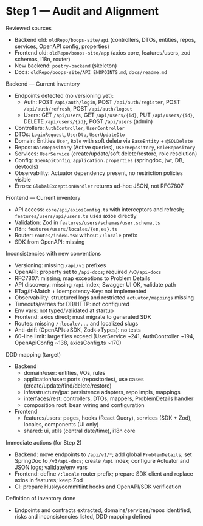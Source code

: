 <!--
File: reconstruction-audit.md
Purpose: Step 1 audit inventory and alignment notes for repository reconstruction.
All Rights Reserved. Arodi Emmanuel
-->
# Step 1 — Audit and Alignment

Reviewed sources
- Backend old: `oldRepo/boops-site/api` (controllers, DTOs, entities, repos, services, OpenAPI config, properties)
- Frontend old: `oldRepo/boops-site/app` (axios core, features/users, zod schemas, i18n, router)
- New backend: `poetry-backend` (skeleton)
- Docs: `oldRepo/boops-site/API_ENDPOINTS.md`, `docs/readme.md`

Backend — Current inventory
- Endpoints detected (no versioning yet):
  - Auth: POST `/api/auth/login`, POST `/api/auth/register`, POST `/api/auth/refresh`, POST `/api/auth/logout`
  - Users: GET `/api/users`, GET `/api/users/{id}`, PUT `/api/users/{id}`, DELETE `/api/users/{id}`, POST `/api/users` (admin)
- Controllers: `AuthController`, `UserController`
- DTOs: `LoginRequest`, `UserDto`, `UserUpdateDto`
- Domain: Entities `User`, `Role` with soft delete via `BaseEntity` + `@SQLDelete`
- Repos: `BaseRepository` (Active queries), `UserRepository`, `RoleRepository`
- Services: `UserService` (create/update/soft delete/restore, role resolution)
- Config: `OpenApiConfig`; `application.properties` (springdoc, jwt, DB, devtools)
- Observability: Actuator dependency present, no restriction policies visible
- Errors: `GlobalExceptionHandler` returns ad-hoc JSON, not RFC7807

Frontend — Current inventory
- API access: `core/api/axiosConfig.ts` with interceptors and refresh; `features/users/api/users.ts` uses axios directly
- Validation: Zod in `features/users/schemas/user.schema.ts`
- i18n: `features/users/locales/{en,es}.ts`
- Router: `routes/index.tsx` without `/:locale` prefix
- SDK from OpenAPI: missing

Inconsistencies with new conventions
- Versioning: missing `/api/v1` prefixes
- OpenAPI: property set to `/api-docs`; required `/v3/api-docs`
- RFC7807: missing; map exceptions to Problem Details
- API discovery: missing `/api` index; Swagger UI OK, validate path
- ETag/If-Match + Idempotency-Key: not implemented
- Observability: structured logs and restricted `actuator/mappings` missing
- Timeouts/retries for DB/HTTP: not configured
- Env vars: not typed/validated at startup
- Frontend: axios direct; must migrate to generated SDK
- Routes: missing `/:locale/...` and localized slugs
- Anti-drift (OpenAPI↔SDK, Zod↔Types): no tests
- 60-line limit: large files exceed (UserService ~241, AuthController ~194, OpenApiConfig ~138, axiosConfig.ts ~170)

DDD mapping (target)
- Backend
  - domain/user: entities, VOs, rules
  - application/user: ports (repositories), use cases (create/update/find/delete/restore)
  - infrastructure/jpa: persistence adapters, repo impls, mappings
  - interfaces/rest: controllers, DTOs, mappers, ProblemDetails handler
  - composition root: bean wiring and configuration
- Frontend
  - features/users: pages, hooks (React Query), services (SDK + Zod), locales, components (UI only)
  - shared: ui, utils (central date/time), i18n core

Immediate actions (for Step 2)
- Backend: move endpoints to `/api/v1/*`; add global `ProblemDetails`; set SpringDoc to `/v3/api-docs`; create `/api` index; configure Actuator and JSON logs; validate/env vars
- Frontend: define `/:locale` router prefix; prepare SDK client and replace axios in features; keep Zod
- CI: prepare Husky/commitlint hooks and OpenAPI/SDK verification

Definition of inventory done
- Endpoints and contracts extracted, domains/services/repos identified, risks and inconsistencies listed, DDD mapping defined

